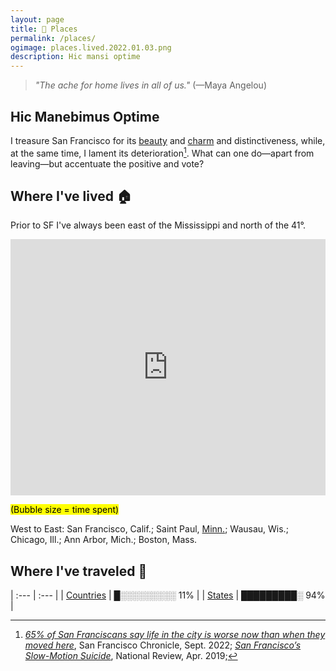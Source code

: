 ```yaml
---
layout: page
title: 📍 Places
permalink: /places/
ogimage: places.lived.2022.01.03.png
description: Hic mansi optime
---
```

> *"The ache for home lives in all of us."* (—Maya Angelou)

## Hic Manebimus Optime
I treasure San Francisco for its [beauty](/assets/images/ggb.baker.jpg) and <a href="/fog">charm</a> and distinctiveness, while, at the same time, I lament its deterioration[^1]. What can one do—apart from leaving—but accentuate the positive and vote?

[^1]: *<a href="https://www.sfchronicle.com/sf/article/sfnext-poll-decline-17436506.php" target="_blank">65% of San Franciscans say life in the city is worse now than when they moved here</a>*, San Francisco Chronicle, Sept. 2022; *<a href="https://www.nationalreview.com/2019/04/san-francisco-decline-failed-government-policies/" target="_blank">San Francisco’s Slow-Motion Suicide</a>*, National Review, Apr. 2019; 

## Where I've lived 🏠
Prior to SF I've always been east of the Mississippi and north of the 41°.

<iframe title="" aria-label="Map" id="datawrapper-chart-41BlM" src="https://datawrapper.dwcdn.net/41BlM/2/" scrolling="no" frameborder="0" style="width: 0; min-width: 100% !important; border: none;" height="410"></iframe><script type="text/javascript">!function(){"use strict";window.addEventListener("message",(function(e){if(void 0!==e.data["datawrapper-height"]){var t=document.querySelectorAll("iframe");for(var a in e.data["datawrapper-height"])for(var r=0;r<t.length;r++){if(t[r].contentWindow===e.source)t[r].style.height=e.data["datawrapper-height"][a]+"px"}}}))}();
</script>

<mark><span class="muted small">(Bubble size = time spent)</span></mark>

West to East: San Francisco, Calif.; Saint Paul, <a href="/mn">Minn.</a>; Wausau, Wis.; Chicago, Ill.; Ann Arbor, Mich.; Boston, Mass.

## Where I've traveled 🧳

| :--- | :--- |
| [Countries](/countries/) | █░░░░░░░░░ 11% |
| [States](/states/) | █████████░ 94% |
